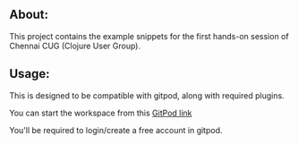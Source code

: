 
## About:

This project contains the example snippets for the first hands-on 
session of Chennai CUG (Clojure User Group).

## Usage:

This is designed to be compatible with gitpod, along with required plugins.

You can start the workspace from this [GitPod link](https://gitpod.io/#https://github.com/chclj/clojure-gitpod)

You'll be required to login/create a free account in gitpod. 
